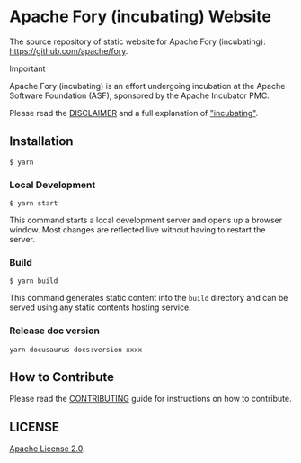 # Apache Fory (incubating) Website

The source repository of static website for Apache Fory (incubating): https://github.com/apache/fory.

> [!IMPORTANT]
> Apache Fory (incubating) is an effort undergoing incubation at the Apache
> Software Foundation (ASF), sponsored by the Apache Incubator PMC.
>
> Please read the [DISCLAIMER](DISCLAIMER) and a full explanation of ["incubating"](https://incubator.apache.org/policy/incubation.html).

## Installation

```
$ yarn
```

### Local Development

```
$ yarn start
```

This command starts a local development server and opens up a browser window. Most changes are reflected live without having to restart the server.

### Build

```
$ yarn build
```

This command generates static content into the `build` directory and can be served using any static contents hosting service.

### Release doc version
```
yarn docusaurus docs:version xxxx
```

## How to Contribute

Please read the [CONTRIBUTING](CONTRIBUTING.md) guide for instructions on how to contribute.

## LICENSE

[Apache License 2.0](./LICENSE).
